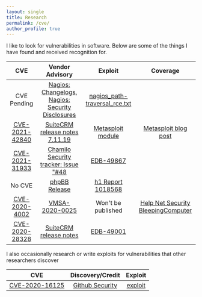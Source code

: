 ```yaml
---
layout: single
title: Research
permalink: /cve/
author_profile: true
---
```


I like to look for vulnerabilities in software. Below are some of the things I have found and received recognition for. 

|  CVE  |  Vendor Advisory  |  Exploit  |  Coverage  |
| :---: | :---------------: | :-------: | :--------: |
|CVE Pending|[Nagios: Changelogs](https://www.nagios.com/changelog/), [Nagios: Security Disclosures](https://www.nagios.com/products/security/)|[nagios_path-traversal_rce.txt](/exploits/nagios_path-traversal_rce.txt)
| [CVE-2021-42840](https://cve.mitre.org/cgi-bin/cvename.cgi?name=CVE-2021-42840) | [SuiteCRM release notes 7.11.19](https://suitecrm.com/time-to-upgrade-suitecrm-7-11-19-7-10-30-lts-released/) | [Metasploit module](https://github.com/rapid7/metasploit-framework/blob/master/modules/exploits/linux/http/suitecrm_log_file_rce.rb) | [Metasploit blog post](https://www.rapid7.com/blog/post/2021/06/04/metasploit-wrap-up-115/)
| [CVE-2021-31933](https://cve.mitre.org/cgi-bin/cvename.cgi?name=CVE-2021-31933) | [Chamilo Security tracker: Issue "#48](https://support.chamilo.org/projects/1/wiki/Security_issues#Issue-48-2021-04-17-Critical-impact-high-risk-Remote-Code-Execution) | [EDB-49867](https://www.exploit-db.com/exploits/49867)
| No CVE | [phpBB Release](https://www.phpbb.com/community/viewtopic.php?f=14&t=2573416) | [h1 Report 1018568](https://hackerone.com/reports/1018568)
|[CVE-2020-4002](https://cve.mitre.org/cgi-bin/cvename.cgi?name=CVE-2020-4002)|[VMSA-2020-0025](https://www.vmware.com/security/advisories/VMSA-2020-0025.html)|Won't be published | [Help Net Security](https://www.helpnetsecurity.com/2020/11/20/vulnerabilities-esxi-hypervisor/) [BleepingComputer](https://www.bleepingcomputer.com/news/security/vmware-releases-fix-for-critical-esxi-workstation-vulnerability/)
| [CVE-2020-28328](https://cve.mitre.org/cgi-bin/cvename.cgi?name=CVE-2020-28328) | [SuiteCRM release notes](https://suitecrm.com/suitecrm-7-11-17-7-10-28-lts-versions-released/) | [EDB-49001](https://www.exploit-db.com/exploits/49001) |


I also occasionally research or write exploits for vulnerabilities that other researchers discover

|  CVE  |  Discovery/Credit  |  Exploit  |
| :---: | :---------------: | :-------: |
| [CVE-2020-16125](https://cve.mitre.org/cgi-bin/cvename.cgi?name=CVE-2020-28328) | [Github Security](https://securitylab.github.com/research/Ubuntu-gdm3-accountsservice-LPE/) | [exploit](https://gist.github.com/mcorybillington/5f8c531555b80fdaec025111e8f1e940)
